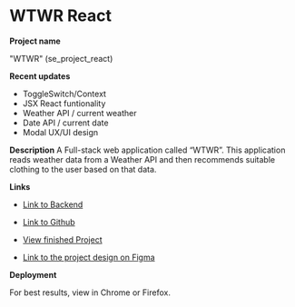 # WTWR React

**Project name**

"WTWR" (se_project_react)

**Recent updates**

- ToggleSwitch/Context
- JSX React funtionality
- Weather API / current weather
- Date API / current date
- Modal UX/UI design

**Description**
A Full-stack web application called “WTWR”. This application reads weather data from a Weather API and then recommends suitable clothing to the user based on that data.

**Links**

- [Link to Backend](https://github.com/DominickDJ/se_project_express)
- [Link to Github](https://github.com/DominickDJ/se_project_react.git)

- [View finished Project](https://dominickdj.github.io/se_project_react/)

- [Link to the project design on Figma](https://www.figma.com/file/F03bTb81Pw8IDPj5Y9rc5i/Sprint-10-%7C-WTWR)

**Deployment**

For best results, view in Chrome or Firefox.

